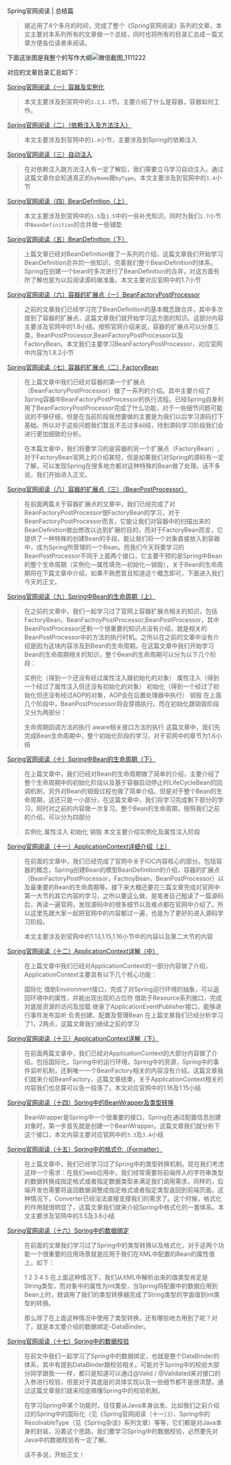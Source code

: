 Spring官网阅读 | 总结篇

> 接近用了4个多月的时间，完成了整个《Spring官网阅读》系列的文章，本文主要对本系列所有的文章做一个总结，同时也将所有的目录汇总成一篇文章方便各位读者来阅读。

下面这张图是我整个的写作大纲![微信截图_1111222](C:\Users\dell\Desktop\微信截图_1111222.png)

对应的文章目录汇总如下：

[Spring官网阅读（一）容器及实例化](https://blog.csdn.net/qq_41907991/article/details/103589868)

> 本文主要涉及到官网中的`1.2`,`1.3`节。主要介绍了什么是容器，容器如何工作。

[Spring官网阅读（二）（依赖注入及方法注入）](https://blog.csdn.net/qq_41907991/article/details/103589884)

> 本文主要涉及到官网中的`1.4`小节，主要涉及到Spring的依赖注入

[ Spring官网阅读（三）自动注入](https://blog.csdn.net/qq_41907991/article/details/103589903)

> 在对依赖注入跟方法注入有一定了解后，我们需要立马学习自动注入。通过这篇文章你会知道真正的`byName`跟`byType`。本文主要涉及到官网中的`1.4`小节

[Spring官网阅读（四）BeanDefinition（上）](https://blog.csdn.net/qq_41907991/article/details/103589939)

> 本文主要涉及到官网中的`1.3`及`1.5`中的一些补充知识。同时为我们`1.7`小节中`BeanDefinition`的合并做一些铺垫

[Spring官网阅读（五）BeanDefinition（下）](https://blog.csdn.net/qq_41907991/article/details/103866987)

> 上篇文章已经对BeanDefinition做了一系列的介绍，这篇文章我们开始学习BeanDefinition合并的一些知识，完善我们整个BeanDefinition的体系，Spring在创建一个bean时多次进行了BeanDefinition的合并，对这方面有所了解也是为以后阅读源码做准备。本文主要对应官网中的1.7小节

[Spring官网阅读（六）容器的扩展点（一）BeanFactoryPostProcessor](https://blog.csdn.net/qq_41907991/article/details/103867027) 

> 之前的文章我们已经学习完了BeanDefinition的基本概念跟合并，其中多次提到了容器的扩展点，这篇文章我们就开始学习这方面的知识。这部分内容主要涉及官网中的1.8小结。按照官网介绍来说，容器的扩展点可以分类三类，BeanPostProcessor,BeanFactoryPostProcessor以及FactoryBean。本文我们主要学习BeanFactoryPostProcessor，对应官网中内容为1.8.2小节

[Spring官网阅读（七）容器的扩展点（二）FactoryBean](https://blog.csdn.net/qq_41907991/article/details/103867036)

> 在上篇文章中我们已经对容器的第一个扩展点（BeanFactoryPostProcessor）做了一系列的介绍。其中主要介绍了Spring容器中BeanFactoryPostProcessor的执行流程。已经Spring自身利用了BeanFactoryPostProcessor完成了什么功能，对于一些细节问题可能说的不够仔细，但是在当前阶段我想要做的主要是为我们以后学习源码打下基础。所以对于这些问题我们暂且不去过多纠结，待到源码学习阶段我们会进行更加细致的分析。
>
> 在本篇文章中，我们将要学习的是容器的另一个扩展点（FactoryBean）,对于FactoryBean官网上的介绍甚短，但是如果我们对Spring的源码有一定了解，可以发现Spring在很多地方都对这种特殊的Bean做了处理。话不多说，我们开始进入正文。

[Spring官网阅读（八）容器的扩展点（三）（BeanPostProcessor）](https://blog.csdn.net/qq_41907991/article/details/103867048)

> 在前面两篇关于容器扩展点的文章中，我们已经完成了对BeanFactoryPostProcessor很FactoryBean的学习，对于BeanFactoryPostProcessor而言，它能让我们对容器中的扫描出来的BeanDefinition做出修改以达到扩展的目的，而对于FactoryBean而言，它提供了一种特殊的创建Bean的手段，能让我们将一个对象直接放入到容器中，成为Spring所管理的一个Bean。而我们今天将要学习的BeanPostProcessor不同于上面两个接口，它主要干预的是Spring中Bean的整个生命周期（实例化—属性填充—初始化—销毁），关于Bean的生命周期将在下篇文章中介绍，如果不熟悉暂且知道这个概念即可，下面进入我们今天的正文。

[ Spring官网阅读（九）Spring中Bean的生命周期（上）](https://blog.csdn.net/qq_41907991/article/details/104786530)

> 在之前的文章中，我们一起学习过了官网上容器扩展点相关的知识，包括FactoryBean，BeanFactroyPostProcessor,BeanPostProcessor，其中BeanPostProcessor还剩一个很重要的知识点没有介绍，就是相关的BeanPostProcessor中的方法的执行时机。之所以在之前的文章中没有介绍是因为这块内容涉及到Bean的生命周期。在这篇文章中我们开始学习Bean的生命周期相关的知识，整个Bean的生命周期可以分为以下几个阶段：
>
> 实例化（得到一个还没有经过属性注入跟初始化的对象）
> 属性注入（得到一个经过了属性注入但还没有初始化的对象）
> 初始化（得到一个经过了初始化但还没有经过AOP的对象，AOP会在后置处理器中执行）
> 销毁
> 在上面几个阶段中，BeanPostProcessor将会穿插执行。而在初始化跟销毁阶段又分为两部分：
>
> 生命周期回调方法的执行
> aware相关接口方法的执行
> 这篇文章中，我们先完成Bean生命周期中，整个初始化阶段的学习，对于官网中的章节为1.6小结

[Spring官网阅读（十）Spring中Bean的生命周期（下）](https://blog.csdn.net/qq_41907991/article/details/104786584)

> 在上篇文章中，我们已经对Bean的生命周期做了简单的介绍，主要介绍了整个生命周期中的初始化阶段以及基于容器启动停止时LifeCycleBean的回调机制，另外对Bean的销毁过程也做了简单介绍。但是对于整个Bean的生命周期，这还只是一小部分，在这篇文章中，我们将学习完成剩下部分的学习，同时对之前的内容做一次复习。整个Bean的生命周期，按照我们之前的介绍，可以分为四部分
>
> 实例化
> 属性注入
> 初始化
> 销毁
> 本文主要介绍实例化及属性注入阶段

[ Spring官网阅读（十一）ApplicationContext详细介绍（上）](https://blog.csdn.net/qq_41907991/article/details/104890350) 

> 在前面的文章中，我们已经完成了官网中关于IOC内容核心的部分。包括容器的概念，Spring创建Bean的模型BeanDefinition的介绍，容器的扩展点（BeanFactoryPostProcessor，FactroyBean，BeanPostProcessor）以及最重要的Bean的生命周期等。接下来大概还要花三篇文章完成对官网中第一大节的其它内容的学习，之所以要这么做，是笔者自己粗读了一篇源码后，再读一遍官网，发现源码中的很多细节以及难点都在官网中介绍了。所以这里先跟大家一起把官网中的内容都过一遍，也是为了更好的进入源码学习阶段。
>
> 本文主要涉及到官网中的1.13,1.15,1.16小节中的内容以及第二大节的内容

[Spring官网阅读（十二）ApplicationContext详解（中）](https://blog.csdn.net/qq_41907991/article/details/104934770) 

> 在上篇文章中我们已经对ApplicationContext的一部分内容做了介绍，ApplicationContext主要具有以下几个核心功能：
>
> 国际化
> 借助Environment接口，完成了对Spring运行环境的抽象，可以返回环境中的属性，并能出现出现的占位符
> 借助于Resource系列接口，完成对底层资源的访问及加载
> 继承了ApplicationEventPublisher接口，能够进行事件发布监听
> 负责创建、配置及管理Bean
> 在上篇文章我们已经分析学习了1，2两点，这篇文章我们继续之前的学习

[Spring官网阅读（十三）ApplicationContext详解（下）](https://blog.csdn.net/qq_41907991/article/details/105197581) 

> 在前面两篇文章中，我们已经对ApplicationContext的大部分内容做了介绍，包括国际化，Spring中的运行环境，Spring中的资源，Spring中的事件监听机制，还剩唯一一个BeanFactory相关的内容没有介绍，这篇文章我们就来介绍BeanFactory，这篇文章结束，关于ApplicationContext相关的内容我们也总算可以告一段落了。本文对应官网中的1.16及1.15小结

[ Spring官网阅读（十四）Spring中的BeanWrapper及类型转换](https://blog.csdn.net/qq_41907991/article/details/105214244) 

> BeanWrapper是Spring中一个很重要的接口，Spring在通过配置信息创建对象时，第一步首先就是创建一个BeanWrapper。这篇文章我们就分析下这个接口，本文内容主要对应官网中的`3.3`及`3.4`小结

[Spring官网阅读（十五）Spring中的格式化（Formatter）](https://blog.csdn.net/qq_41907991/article/details/105237926) 

> 在上篇文章中，我们已经学习过了Spring中的类型转换机制。现在我们考虑这样一个需求：在我们web应用中，我们经常需要将前端传入的字符串类型的数据转换成指定格式或者指定数据类型来满足我们调用需求，同样的，后端开发也需要将返回数据调整成指定格式或者指定类型返回到前端页面。这种情况下，Converter已经没法直接支撑我们的需求了。这个时候，格式化的作用就很明显了，这篇文章我们就来介绍Spring中格式化的一套体系。本文主要涉及官网中的3.5及3.6小结

[Spring官网阅读（十六）Spring中的数据绑定](https://blog.csdn.net/qq_41907991/article/details/105333258) 

> 在前面的文章我们学习过了Spring中的类型转换以及格式化，对于这两个功能一个很重要的应用场景就是应用于我们在XML中配置的Bean的属性值上，如下：
>
> <bean class="com.dmz.official.converter.service.IndexService" name="indexService">
> ​		<property name="name" value="dmz"/>
>  <!-- age 为int类型-->
> ​		<property name="age" value="1"/>
> </bean>
> 1
> 2
> 3
> 4
> 5
> 在上面这种情况下，我们从XML中解析出来的值类型肯定是String类型，而对象中的属性为int类型，当Spring将配置中的数据应用到Bean上时，就调用了我们的类型转换器完成了String类型的字面值到int类型的转换。
>
> 那么除了在上面这种情况中使用了类型转换，还有哪些地方用到了呢？对了，就是本文要介绍的数据绑定–DataBinder。

[ Spring官网阅读（十七）Spring中的数据校验](https://blog.csdn.net/qq_41907991/article/details/105337481) 

> 在前文中我们一起学习了Spring中的数据绑定，也就是整个DataBinder的体系，其中有提到DataBinder跟校验相关。可能对于Spring中的校验大部分同学跟我一一样，都只是知道可以通过@Valid / @Validated来对接口的入参进行校验，但是对于其底层的具体实现以及一些细节都不是很清楚，通过这篇文章我们就来彻底搞懂Spring中的校验机制。
>
> 在学习Spring中某个功能时，往往要从Java本身出发。比如我们之前介绍过的Spring中的国际化（见《Spring官网阅读（十一）》）、Spring中的ResolvableType（见《Spring杂谈》系列文章）等等，它们都是对Java本身的封装，沿着这个思路，我们要学习Spring中的数据校验，必然要先对Java中的数据校验有一定了解。
>
> 话不多说，开始正文！



